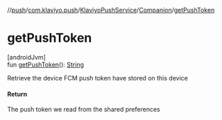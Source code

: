 //[push](../../../../index.md)/[com.klaviyo.push](../../index.md)/[KlaviyoPushService](../index.md)/[Companion](index.md)/[getPushToken](get-push-token.md)

# getPushToken

[androidJvm]\
fun [getPushToken](get-push-token.md)(): [String](https://kotlinlang.org/api/latest/jvm/stdlib/kotlin/-string/index.html)

Retrieve the device FCM push token  have stored on this device

#### Return

The push token we read from the shared preferences
